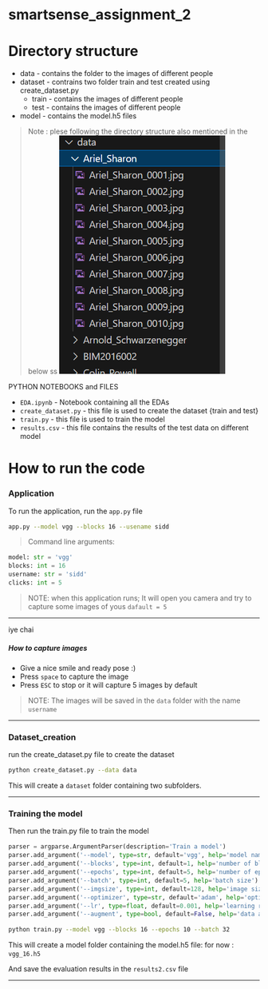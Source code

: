 # smartsense_assignment_2


# Directory structure 

- data - contains the folder to the images of different people
- dataset - contrains two folder train and test  created using create_dataset.py
    - train - contains the images of different people
    - test - contains the images of different people
- model - contains the model.h5 files

> Note : plese following the directory structure also mentioned in the below ss
![Alt text](image.png)

PYTHON NOTEBOOKS and FILES
- `EDA.ipynb`  - Notebook containing all the EDAs
- `create_dataset.py` - this file is used to create the dataset {train and test}
- `train.py` - this file is used to train the model
- `results.csv` - this file contains the results of the test data on different model



# How to run the code

### Application

To run the application, run the `app.py` file

```bash
app.py --model vgg --blocks 16 --usename sidd
```

> Command line arguments:

```python
model: str = 'vgg'
blocks: int = 16
username: str = 'sidd'
clicks: int = 5
```


> NOTE: when this application runs; It will open you camera and try to capture some images of yous `dafault = 5`
---
iye chai
##### How to capture images

- Give a nice smile and ready pose :)
- Press `space` to capture the image
- Press `ESC` to stop or it will capture 5 images by default


> NOTE: The images will be saved in the `data` folder with the name `username`

---

### Dataset_creation

run the create_dataset.py file to create the dataset
```bash
python create_dataset.py --data data
```

This will create a `dataset` folder containing two subfolders.

---

### Training the model

Then run the train.py file to train the model
```python
parser = argparse.ArgumentParser(description='Train a model')
parser.add_argument('--model', type=str, default='vgg', help='model name')
parser.add_argument('--blocks', type=int, default=1, help='number of blocks 1,3,5,..')
parser.add_argument('--epochs', type=int, default=5, help='number of epochs')
parser.add_argument('--batch', type=int, default=5, help='batch size')
parser.add_argument('--imgsize', type=int, default=128, help='image size')
parser.add_argument('--optimizer', type=str, default='adam', help='optimizer')
parser.add_argument('--lr', type=float, default=0.001, help='learning rate')
parser.add_argument('--augment', type=bool, default=False, help='data augmentation')
```

```bash
python train.py --model vgg --blocks 16 --epochs 10 --batch 32 
```

This will create a model folder containing the model.h5 file: for now : `vgg_16.h5`

And save the evaluation results in the `results2.csv` file

---




